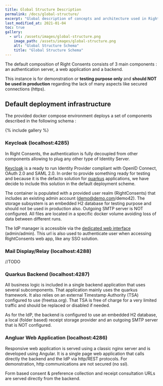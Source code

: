 ```yaml
---
title: Global Structure Description
permalink: /docs/global-structure/
excerpt: "Global description of concepts and architecture used in Right Consents"
last_modified_at: 2021-01-04
toc: true
gallery:
  - url: /assets/images/global-structure.png
    image_path: /assets/images/global-structure.png
    alt: "Global Structure Schema"
    title: "Global Structure Schema"
---
```


The default composition of Right Consents consists of 3 main components : an authentication server, a web application and a backend. 

This instance is for demonstration or **testing purpose only** and **should NOT be used in production** regarding the lack of many aspects like secured connections (https).

## Default deployment infrastructure

The provided docker compose environment deploys a set of components described in the following schema : 

{% include gallery %}

### Keycloak (localhost:4285)

In Right Consents, the authentication is fully decoupled from other components allowing to plug any other type of Identity Server.

[Keycloak](https://www.keycloak.org/) is a ready to run Identity Provider compliant with OpenID Connect, OAuth 2.0 and SAML 2.0. In order to provide something ready for testing and because it is the defacto solution for [quarkus](https://quarkus.io) applications, we have decide to include this solution in the default deployment scheme.

The container is populated with a provided user realm (RightConsents) that includes an existing admin account (demo@demo.com/demo42). The storage subsystem is an embedded H2 database for testing purpose and should not be used in production also. Outgoing SMTP server is NOT configured. All files are located in a specific docker volume avoiding loss of data between different runs.

The IdP manager is accessible via the [dedicated web interface](http://localhost:4285/auth) (admin/admin). This url is also used to authenticate user when accessing RightConsents web app, like any SSO solution.

### Mail Display/Relay (localhost:4288)

//TODO 


### Quarkus Backend (localhost:4287)

All business logic is included in a single backend application that uses several subcomponents. That application mainly uses the quarkus framework. It also relies on an external Timestamp Authority (TSA) configured to use (freetsa.org). That TSA is free of charge for a very limited traffic and should be replaced or disabled if needed. 

As for the IdP, the backend is configured to use an embedded H2 database, a local (folder based) receipt storage provider and an outgoing SMTP server that is NOT configured.

### Angluar Web Application (localhost:4286)

Responsive web application is served using a classic nginx server and is developed using Angular. It is a single page web application that calls directly the backend and the IdP via http/REST protocols. For demonstration, http communications are not secured (no ssl).

Form based consent & preference collection and receipt consultation URLs are served directly from the backend.





